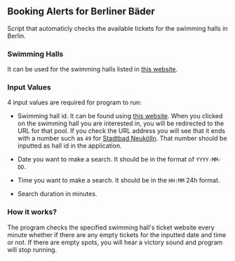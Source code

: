 ## Booking Alerts for Berliner Bäder

Script that automaticly checks the available tickets for the swimming halls in Berlin.

### Swimming Halls

It can be used for the swimming halls listed in [this website](https://pretix.eu/Baeder/).

### Input Values

4 input values are required for program to run:

* Swimming hall id. It can be found using [this website](https://pretix.eu/Baeder/). When you clicked on the swimming hall you are interested in, you will be redirected to the URL for that pool. If you check the URL address you will see that it ends with a number such as `49` for [Stadtbad Neukölln](https://pretix.eu/Baeder/49/). That number should be inputted as hall id in the application.

* Date you want to make a search. It should be in the format of `YYYY-MM-DD`.

* Time you want to make a search. It should be in the `HH:MM` 24h format.

* Search duration in minutes.

### How it works?

The program checks the specified swimming hall's ticket website every minute whether if there are any empty tickets for the inputted date and time or not. If there are empty spots, you will hear a victory sound and program will stop running.